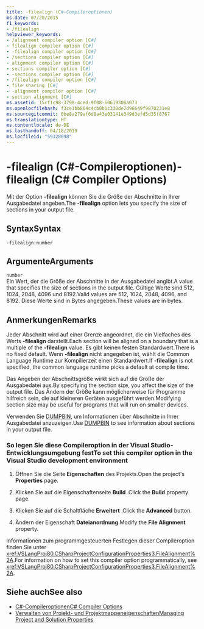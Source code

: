 ```yaml
---
title: -filealign (C#-Compileroptionen)
ms.date: 07/20/2015
f1_keywords:
- /filealign
helpviewer_keywords:
- /alignment compiler option [C#]
- filealign compiler option [C#]
- -filealign compiler option [C#]
- /sections compiler option [C#]
- alignment compiler option [C#]
- sections compiler option [C#]
- -sections compiler option [C#]
- /filealign compiler option [C#]
- file sharing [C#]
- -alignment compiler option [C#]
- section alignment [C#]
ms.assetid: 15cf1c98-3798-4ced-9f08-60619308a073
ms.openlocfilehash: f3ce1bb864c4cb0b1c330de7d96649f9870231e8
ms.sourcegitcommit: 0be8a279af6d8a43e03141e349d3efd5d35f8767
ms.translationtype: HT
ms.contentlocale: de-DE
ms.lasthandoff: 04/18/2019
ms.locfileid: "59328698"
---
```

# <a name="-filealign-c-compiler-options"></a><span data-ttu-id="18d8d-102">-filealign (C#-Compileroptionen)</span><span class="sxs-lookup"><span data-stu-id="18d8d-102">-filealign (C# Compiler Options)</span></span>
<span data-ttu-id="18d8d-103">Mit der Option **-filealign** können Sie die Größe der Abschnitte in Ihrer Ausgabedatei angeben.</span><span class="sxs-lookup"><span data-stu-id="18d8d-103">The **-filealign** option lets you specify the size of sections in your output file.</span></span>  
  
## <a name="syntax"></a><span data-ttu-id="18d8d-104">Syntax</span><span class="sxs-lookup"><span data-stu-id="18d8d-104">Syntax</span></span>  
  
```console  
-filealign:number  
```  
  
## <a name="arguments"></a><span data-ttu-id="18d8d-105">Argumente</span><span class="sxs-lookup"><span data-stu-id="18d8d-105">Arguments</span></span>  
 `number`  
 <span data-ttu-id="18d8d-106">Ein Wert, der die Größe der Abschnitte in der Ausgabedatei angibt.</span><span class="sxs-lookup"><span data-stu-id="18d8d-106">A value that specifies the size of sections in the output file.</span></span> <span data-ttu-id="18d8d-107">Gültige Werte sind 512, 1024, 2048, 4096 und 8192.</span><span class="sxs-lookup"><span data-stu-id="18d8d-107">Valid values are 512, 1024, 2048, 4096, and 8192.</span></span> <span data-ttu-id="18d8d-108">Diese Werte sind in Bytes angegeben.</span><span class="sxs-lookup"><span data-stu-id="18d8d-108">These values are in bytes.</span></span>  
  
## <a name="remarks"></a><span data-ttu-id="18d8d-109">Anmerkungen</span><span class="sxs-lookup"><span data-stu-id="18d8d-109">Remarks</span></span>  
 <span data-ttu-id="18d8d-110">Jeder Abschnitt wird auf einer Grenze angeordnet, die ein Vielfaches des Werts **-filealign** darstellt.</span><span class="sxs-lookup"><span data-stu-id="18d8d-110">Each section will be aligned on a boundary that is a multiple of the **-filealign** value.</span></span> <span data-ttu-id="18d8d-111">Es gibt keinen festen Standardwert.</span><span class="sxs-lookup"><span data-stu-id="18d8d-111">There is no fixed default.</span></span> <span data-ttu-id="18d8d-112">Wenn **-filealign** nicht angegeben ist, wählt die Common Language Runtime zur Kompilierzeit einen Standardwert.</span><span class="sxs-lookup"><span data-stu-id="18d8d-112">If **-filealign** is not specified, the common language runtime picks a default at compile time.</span></span>  
  
 <span data-ttu-id="18d8d-113">Das Angeben der Abschnittsgröße wirkt sich auf die Größe der Ausgabedatei aus.</span><span class="sxs-lookup"><span data-stu-id="18d8d-113">By specifying the section size, you affect the size of the output file.</span></span> <span data-ttu-id="18d8d-114">Das Ändern der Größe kann möglicherweise für Programme hilfreich sein, die auf kleineren Geräten ausgeführt werden.</span><span class="sxs-lookup"><span data-stu-id="18d8d-114">Modifying section size may be useful for programs that will run on smaller devices.</span></span>  
  
 <span data-ttu-id="18d8d-115">Verwenden Sie [DUMPBIN](/cpp/build/reference/dumpbin-options), um Informationen über Abschnitte in Ihrer Ausgabedatei anzuzeigen.</span><span class="sxs-lookup"><span data-stu-id="18d8d-115">Use [DUMPBIN](/cpp/build/reference/dumpbin-options) to see information about sections in your output file.</span></span>  
  
### <a name="to-set-this-compiler-option-in-the-visual-studio-development-environment"></a><span data-ttu-id="18d8d-116">So legen Sie diese Compileroption in der Visual Studio-Entwicklungsumgebung fest</span><span class="sxs-lookup"><span data-stu-id="18d8d-116">To set this compiler option in the Visual Studio development environment</span></span>  
  
1. <span data-ttu-id="18d8d-117">Öffnen Sie die Seite **Eigenschaften** des Projekts.</span><span class="sxs-lookup"><span data-stu-id="18d8d-117">Open the project's **Properties** page.</span></span>  
  
2. <span data-ttu-id="18d8d-118">Klicken Sie auf die Eigenschaftenseite **Build** .</span><span class="sxs-lookup"><span data-stu-id="18d8d-118">Click the **Build** property page.</span></span>  
  
3. <span data-ttu-id="18d8d-119">Klicken Sie auf die Schaltfläche **Erweitert** .</span><span class="sxs-lookup"><span data-stu-id="18d8d-119">Click the **Advanced** button.</span></span>  
  
4. <span data-ttu-id="18d8d-120">Ändern der Eigenschaft **Dateianordnung**.</span><span class="sxs-lookup"><span data-stu-id="18d8d-120">Modify the **File Alignment** property.</span></span>  
  
 <span data-ttu-id="18d8d-121">Informationen zum programmgesteuerten Festlegen dieser Compileroption finden Sie unter <xref:VSLangProj80.CSharpProjectConfigurationProperties3.FileAlignment%2A>.</span><span class="sxs-lookup"><span data-stu-id="18d8d-121">For information on how to set this compiler option programmatically, see <xref:VSLangProj80.CSharpProjectConfigurationProperties3.FileAlignment%2A>.</span></span>  
  
## <a name="see-also"></a><span data-ttu-id="18d8d-122">Siehe auch</span><span class="sxs-lookup"><span data-stu-id="18d8d-122">See also</span></span>

- [<span data-ttu-id="18d8d-123">C#-Compileroptionen</span><span class="sxs-lookup"><span data-stu-id="18d8d-123">C# Compiler Options</span></span>](../../../csharp/language-reference/compiler-options/index.md)
- [<span data-ttu-id="18d8d-124">Verwalten von Projekt- und Projektmappeneigenschaften</span><span class="sxs-lookup"><span data-stu-id="18d8d-124">Managing Project and Solution Properties</span></span>](/visualstudio/ide/managing-project-and-solution-properties)
